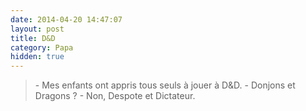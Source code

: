```yaml
---
date: 2014-04-20 14:47:07
layout: post
title: D&D
category: Papa
hidden: true
---
```


> \- Mes enfants ont appris tous seuls à jouer à D&amp;D.
> \- Donjons et Dragons ?
> \- Non, Despote et Dictateur.
